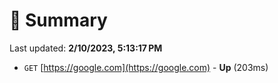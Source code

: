# 📖 Summary
Last updated: **2/10/2023, 5:13:17 PM**

- `GET` [https://google.com](https://google.com) - **Up** (203ms)
